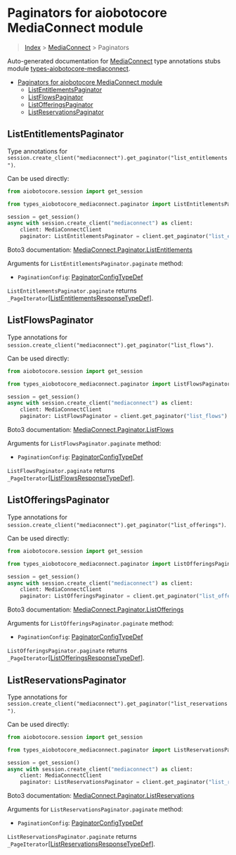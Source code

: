 <a id="paginators-for-aiobotocore-mediaconnect-module"></a>

# Paginators for aiobotocore MediaConnect module

> [Index](..) > [MediaConnect](.) > Paginators

Auto-generated documentation for
[MediaConnect](https://boto3.amazonaws.com/v1/documentation/api/latest/reference/services/mediaconnect.html#MediaConnect)
type annotations stubs module
[types-aiobotocore-mediaconnect](https://pypi.org/project/types-aiobotocore-mediaconnect/).

- [Paginators for aiobotocore MediaConnect module](#paginators-for-aiobotocore-mediaconnect-module)
  - [ListEntitlementsPaginator](#listentitlementspaginator)
  - [ListFlowsPaginator](#listflowspaginator)
  - [ListOfferingsPaginator](#listofferingspaginator)
  - [ListReservationsPaginator](#listreservationspaginator)

<a id="listentitlementspaginator"></a>

## ListEntitlementsPaginator

Type annotations for
`session.create_client("mediaconnect").get_paginator("list_entitlements")`.

Can be used directly:

```python
from aiobotocore.session import get_session

from types_aiobotocore_mediaconnect.paginator import ListEntitlementsPaginator

session = get_session()
async with session.create_client("mediaconnect") as client:
    client: MediaConnectClient
    paginator: ListEntitlementsPaginator = client.get_paginator("list_entitlements")
```

Boto3 documentation:
[MediaConnect.Paginator.ListEntitlements](https://boto3.amazonaws.com/v1/documentation/api/latest/reference/services/mediaconnect.html#MediaConnect.Paginator.ListEntitlements)

Arguments for `ListEntitlementsPaginator.paginate` method:

- `PaginationConfig`:
  [PaginatorConfigTypeDef](./type_defs.md#paginatorconfigtypedef)

`ListEntitlementsPaginator.paginate` returns
`_PageIterator`\[[ListEntitlementsResponseTypeDef](./type_defs.md#listentitlementsresponsetypedef)\].

<a id="listflowspaginator"></a>

## ListFlowsPaginator

Type annotations for
`session.create_client("mediaconnect").get_paginator("list_flows")`.

Can be used directly:

```python
from aiobotocore.session import get_session

from types_aiobotocore_mediaconnect.paginator import ListFlowsPaginator

session = get_session()
async with session.create_client("mediaconnect") as client:
    client: MediaConnectClient
    paginator: ListFlowsPaginator = client.get_paginator("list_flows")
```

Boto3 documentation:
[MediaConnect.Paginator.ListFlows](https://boto3.amazonaws.com/v1/documentation/api/latest/reference/services/mediaconnect.html#MediaConnect.Paginator.ListFlows)

Arguments for `ListFlowsPaginator.paginate` method:

- `PaginationConfig`:
  [PaginatorConfigTypeDef](./type_defs.md#paginatorconfigtypedef)

`ListFlowsPaginator.paginate` returns
`_PageIterator`\[[ListFlowsResponseTypeDef](./type_defs.md#listflowsresponsetypedef)\].

<a id="listofferingspaginator"></a>

## ListOfferingsPaginator

Type annotations for
`session.create_client("mediaconnect").get_paginator("list_offerings")`.

Can be used directly:

```python
from aiobotocore.session import get_session

from types_aiobotocore_mediaconnect.paginator import ListOfferingsPaginator

session = get_session()
async with session.create_client("mediaconnect") as client:
    client: MediaConnectClient
    paginator: ListOfferingsPaginator = client.get_paginator("list_offerings")
```

Boto3 documentation:
[MediaConnect.Paginator.ListOfferings](https://boto3.amazonaws.com/v1/documentation/api/latest/reference/services/mediaconnect.html#MediaConnect.Paginator.ListOfferings)

Arguments for `ListOfferingsPaginator.paginate` method:

- `PaginationConfig`:
  [PaginatorConfigTypeDef](./type_defs.md#paginatorconfigtypedef)

`ListOfferingsPaginator.paginate` returns
`_PageIterator`\[[ListOfferingsResponseTypeDef](./type_defs.md#listofferingsresponsetypedef)\].

<a id="listreservationspaginator"></a>

## ListReservationsPaginator

Type annotations for
`session.create_client("mediaconnect").get_paginator("list_reservations")`.

Can be used directly:

```python
from aiobotocore.session import get_session

from types_aiobotocore_mediaconnect.paginator import ListReservationsPaginator

session = get_session()
async with session.create_client("mediaconnect") as client:
    client: MediaConnectClient
    paginator: ListReservationsPaginator = client.get_paginator("list_reservations")
```

Boto3 documentation:
[MediaConnect.Paginator.ListReservations](https://boto3.amazonaws.com/v1/documentation/api/latest/reference/services/mediaconnect.html#MediaConnect.Paginator.ListReservations)

Arguments for `ListReservationsPaginator.paginate` method:

- `PaginationConfig`:
  [PaginatorConfigTypeDef](./type_defs.md#paginatorconfigtypedef)

`ListReservationsPaginator.paginate` returns
`_PageIterator`\[[ListReservationsResponseTypeDef](./type_defs.md#listreservationsresponsetypedef)\].

